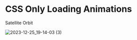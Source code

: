 # CSS Only Loading Animations

Satellite Orbit

![2023-12-25_19-14-03 (3)](https://github.com/jsolly/cssLoaderAnimations/assets/9572232/67142042-9587-43ef-8919-d7fe6dfd1d12)

